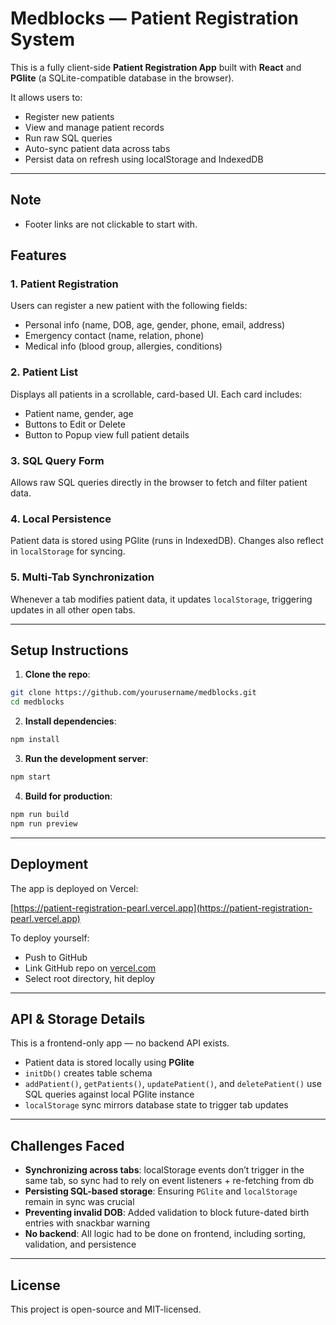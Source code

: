 
# Medblocks — Patient Registration System

This is a fully client-side **Patient Registration App** built with **React** and **PGlite** (a SQLite-compatible database in the browser).

It allows users to:

- Register new patients
- View and manage patient records
- Run raw SQL queries
- Auto-sync patient data across tabs
- Persist data on refresh using localStorage and IndexedDB

---

## Note
- Footer links are not clickable to start with.

## Features

### 1. Patient Registration
Users can register a new patient with the following fields:
- Personal info (name, DOB, age, gender, phone, email, address)
- Emergency contact (name, relation, phone)
- Medical info (blood group, allergies, conditions)

### 2. Patient List
Displays all patients in a scrollable, card-based UI. Each card includes:
- Patient name, gender, age
- Buttons to Edit or Delete
- Button to Popup view full patient details

### 3. SQL Query Form
Allows raw SQL queries directly in the browser to fetch and filter patient data.

### 4. Local Persistence
Patient data is stored using PGlite (runs in IndexedDB). Changes also reflect in `localStorage` for syncing.

### 5. Multi-Tab Synchronization
Whenever a tab modifies patient data, it updates `localStorage`, triggering updates in all other open tabs.

---

## Setup Instructions

1. **Clone the repo**:
```bash
git clone https://github.com/yourusername/medblocks.git
cd medblocks
```

2. **Install dependencies**:
```bash
npm install
```

3. **Run the development server**:
```bash
npm start
```

4. **Build for production**:
```bash
npm run build
npm run preview
```

---

## Deployment

The app is deployed on Vercel:

[https://patient-registration-pearl.vercel.app](https://patient-registration-pearl.vercel.app)

To deploy yourself:

- Push to GitHub
- Link GitHub repo on [vercel.com](https://vercel.com/)
- Select root directory, hit deploy

---

## API & Storage Details

This is a frontend-only app — no backend API exists.

- Patient data is stored locally using **PGlite**
- `initDb()` creates table schema
- `addPatient()`, `getPatients()`, `updatePatient()`, and `deletePatient()` use SQL queries against local PGlite instance
- `localStorage` sync mirrors database state to trigger tab updates

---

## Challenges Faced

- **Synchronizing across tabs**: localStorage events don’t trigger in the same tab, so sync had to rely on event listeners + re-fetching from db
- **Persisting SQL-based storage**: Ensuring `PGlite` and `localStorage` remain in sync was crucial
- **Preventing invalid DOB**: Added validation to block future-dated birth entries with snackbar warning
- **No backend**: All logic had to be done on frontend, including sorting, validation, and persistence

---

## License

This project is open-source and MIT-licensed.
